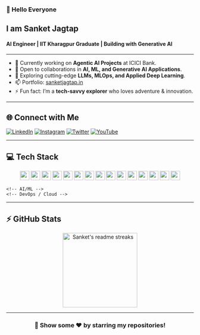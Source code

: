 ### 👋 Hello Everyone 
## I am Sanket Jagtap  
#### AI Engineer | IIT Kharagpur Graduate | Building with Generative AI  

---

- 🔭 Currently working on **Agentic AI Projects** at ICICI Bank.  
- 👯 Open to collaborations in **AI, ML, and Generative AI Applications**.  
- 🌱 Exploring cutting-edge **LLMs, MLOps, and Applied Deep Learning**.  
- 📫 Portfolio: [sanketjagtap.in](https://sanketjagtap.in/)  
- ⚡ Fun fact: I’m a **tech-savvy explorer** who loves adventure & innovation.  

---

## 🌐 Connect with Me  
[![LinkedIn](https://img.shields.io/badge/LinkedIn-%230077B5.svg?logo=linkedin&logoColor=white)](https://www.linkedin.com/in/sanket-jagtap-2131a9214/) 
[![Instagram](https://img.shields.io/badge/Instagram-%23E4405F.svg?logo=Instagram&logoColor=white)](https://www.instagram.com/sanketjagtap.in/) 
[![Twitter](https://img.shields.io/badge/Twitter-%231DA1F2.svg?logo=Twitter&logoColor=white)](https://twitter.com/SJsquare15) 
[![YouTube](https://img.shields.io/badge/YouTube-%23FF0000.svg?logo=YouTube&logoColor=white)](https://www.youtube.com/channel/UCez_UhO4w1zdhxorvawYsXA) 

---

## 💻 Tech Stack  

<p align="center">
    <!-- Core Languages -->
    <img src="https://img.shields.io/badge/python-3776AB.svg?&style=for-the-badge&logo=python&logoColor=white" height="25"/>
    <img src="https://img.shields.io/badge/c-%2300599C.svg?style=for-the-badge&logo=c&logoColor=white" height="25"/>
    <img src="https://img.shields.io/badge/c++-%2300599C.svg?style=for-the-badge&logo=c%2B%2B&logoColor=white" height="25"/>
    <img src="https://img.shields.io/badge/mysql-000000.svg?style=for-the-badge&logo=mysql&logoColor=white" height="25"/>
    <img src="https://img.shields.io/badge/TensorFlow-FF6F00.svg?style=for-the-badge&logo=TensorFlow&logoColor=white" height="25"/>
    <img src="https://img.shields.io/badge/PyTorch-EE4C2C.svg?style=for-the-badge&logo=pytorch&logoColor=white" height="25"/>
    <img src="https://img.shields.io/badge/scikit--learn-F7931E.svg?style=for-the-badge&logo=scikitlearn&logoColor=white" height="25"/>
    <img src="https://img.shields.io/badge/pandas-150458.svg?style=for-the-badge&logo=pandas&logoColor=white" height="25"/>
    <img src="https://img.shields.io/badge/numpy-013243.svg?style=for-the-badge&logo=numpy&logoColor=white" height="25"/>
    <img src="https://img.shields.io/badge/LangChain-1C3C3C.svg?style=for-the-badge&logo=chainlink&logoColor=white" height="25"/>
    <img src="https://img.shields.io/badge/HuggingFace-FFBE00.svg?style=for-the-badge&logo=huggingface&logoColor=black" height="25"/>
    <img src="https://img.shields.io/badge/AWS-232F3E.svg?style=for-the-badge&logo=amazon-aws&logoColor=white" height="25"/>
    <img src="https://img.shields.io/badge/Azure-0078D4.svg?style=for-the-badge&logo=microsoft-azure&logoColor=white" height="25"/>
    <img src="https://img.shields.io/badge/Docker-2496ED.svg?style=for-the-badge&logo=docker&logoColor=white" height="25"/>
    <img src="https://img.shields.io/badge/git%20&%20github-FF9800.svg?&style=for-the-badge&logo=git&logoColor=white" height="25"/>


    <!-- AI/ML -->
    <!-- DevOps / Cloud -->

    
</p>

---

## ⚡ GitHub Stats  

<p align="center">
  <img height="200em" src="https://github-readme-streak-stats.herokuapp.com/?user=sanketjagtap15&theme=tokyonight_duo&hide_border=false" alt="Sanket's readme streaks" />
</p>

---

<div align="center">

### 🚀 Show some ❤️ by starring my repositories!  

</div>
